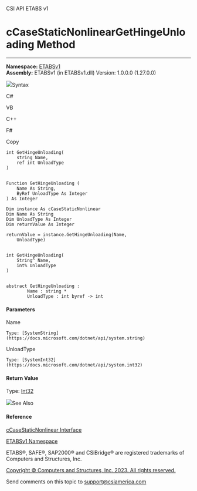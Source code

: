 ﻿

CSI API ETABS v1

# cCaseStaticNonlinearGetHingeUnloading Method  
  
---  
  
**Namespace:** [ETABSv1](2780f1b8-2033-5289-2298-1cdb2a7508d9.htm)  
**Assembly:** ETABSv1 (in ETABSv1.dll) Version: 1.0.0.0 (1.27.0.0)

![](../icons/SectionExpanded.png)Syntax

C#

VB

C++

F#

Copy

    
    
    int GetHingeUnloading(
    	string Name,
    	ref int UnloadType
    )
    
    
    Function GetHingeUnloading ( 
    	Name As String,
    	ByRef UnloadType As Integer
    ) As Integer
    
    Dim instance As cCaseStaticNonlinear
    Dim Name As String
    Dim UnloadType As Integer
    Dim returnValue As Integer
    
    returnValue = instance.GetHingeUnloading(Name, 
    	UnloadType)
    
    
    int GetHingeUnloading(
    	String^ Name, 
    	int% UnloadType
    )
    
    
    abstract GetHingeUnloading : 
            Name : string * 
            UnloadType : int byref -> int 
    

#### Parameters

Name

    Type: [SystemString](https://docs.microsoft.com/dotnet/api/system.string)  

UnloadType

    Type: [SystemInt32](https://docs.microsoft.com/dotnet/api/system.int32)  

#### Return Value

Type: [Int32](https://docs.microsoft.com/dotnet/api/system.int32)

![](../icons/SectionExpanded.png)See Also

#### Reference

[cCaseStaticNonlinear Interface](f9b065f8-b096-3a32-1e6d-bdc5420bb195.htm)

[ETABSv1 Namespace](2780f1b8-2033-5289-2298-1cdb2a7508d9.htm)

ETABS®, SAFE®, SAP2000® and CSiBridge® are registered trademarks of Computers
and Structures, Inc.  

[Copyright © Computers and Structures, Inc. 2023. All rights
reserved.](http://www.csiamerica.com)

Send comments on this topic to
[support@csiamerica.com](mailto:support%40csiamerica.com?Subject=CSI%20API%20ETABS%20v1)

